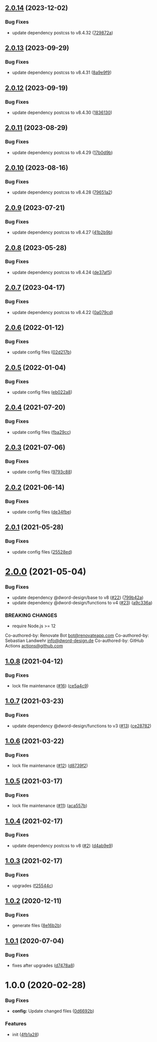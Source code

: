 ## [2.0.14](https://github.com/dword-design/postcss-link-area/compare/v2.0.13...v2.0.14) (2023-12-02)


### Bug Fixes

* update dependency postcss to v8.4.32 ([729872a](https://github.com/dword-design/postcss-link-area/commit/729872a126283643aec0cf4c75e95c814b6eb339))

## [2.0.13](https://github.com/dword-design/postcss-link-area/compare/v2.0.12...v2.0.13) (2023-09-29)


### Bug Fixes

* update dependency postcss to v8.4.31 ([8a9e9f9](https://github.com/dword-design/postcss-link-area/commit/8a9e9f9b35b4b5af1c156e6473325f62310c3f9e))

## [2.0.12](https://github.com/dword-design/postcss-link-area/compare/v2.0.11...v2.0.12) (2023-09-19)


### Bug Fixes

* update dependency postcss to v8.4.30 ([1836130](https://github.com/dword-design/postcss-link-area/commit/1836130ee02a12117488242dd15d4bd4447b7957))

## [2.0.11](https://github.com/dword-design/postcss-link-area/compare/v2.0.10...v2.0.11) (2023-08-29)


### Bug Fixes

* update dependency postcss to v8.4.29 ([17b0d9b](https://github.com/dword-design/postcss-link-area/commit/17b0d9bc8878ff5eee9424b75d5d153707770e96))

## [2.0.10](https://github.com/dword-design/postcss-link-area/compare/v2.0.9...v2.0.10) (2023-08-16)


### Bug Fixes

* update dependency postcss to v8.4.28 ([79651a2](https://github.com/dword-design/postcss-link-area/commit/79651a2fcb72e1ba21ffc8b6b01e193e9c010819))

## [2.0.9](https://github.com/dword-design/postcss-link-area/compare/v2.0.8...v2.0.9) (2023-07-21)


### Bug Fixes

* update dependency postcss to v8.4.27 ([41b2b9b](https://github.com/dword-design/postcss-link-area/commit/41b2b9bac96a023dbf2d02affa337295933bc7af))

## [2.0.8](https://github.com/dword-design/postcss-link-area/compare/v2.0.7...v2.0.8) (2023-05-28)


### Bug Fixes

* update dependency postcss to v8.4.24 ([de37af5](https://github.com/dword-design/postcss-link-area/commit/de37af507dac0e54a22a22dde1789478b6fb4227))

## [2.0.7](https://github.com/dword-design/postcss-link-area/compare/v2.0.6...v2.0.7) (2023-04-17)


### Bug Fixes

* update dependency postcss to v8.4.22 ([0a079cd](https://github.com/dword-design/postcss-link-area/commit/0a079cdcfd4d354685a912782ac0fd93cef7f81d))

## [2.0.6](https://github.com/dword-design/postcss-link-area/compare/v2.0.5...v2.0.6) (2022-01-12)


### Bug Fixes

* update config files ([02d217b](https://github.com/dword-design/postcss-link-area/commit/02d217b6653d392ccc3720c81c3180e83dc1e689))

## [2.0.5](https://github.com/dword-design/postcss-link-area/compare/v2.0.4...v2.0.5) (2022-01-04)


### Bug Fixes

* update config files ([eb022a8](https://github.com/dword-design/postcss-link-area/commit/eb022a8f829fd3d7d4368976e1215189f7e1cb3a))

## [2.0.4](https://github.com/dword-design/postcss-link-area/compare/v2.0.3...v2.0.4) (2021-07-20)


### Bug Fixes

* update config files ([fba29cc](https://github.com/dword-design/postcss-link-area/commit/fba29cce69297fa53f99e150f446bd189988e1ec))

## [2.0.3](https://github.com/dword-design/postcss-link-area/compare/v2.0.2...v2.0.3) (2021-07-06)


### Bug Fixes

* update config files ([9793c88](https://github.com/dword-design/postcss-link-area/commit/9793c8851fb56251f9b34310c614ac0d2cb68e79))

## [2.0.2](https://github.com/dword-design/postcss-link-area/compare/v2.0.1...v2.0.2) (2021-06-14)


### Bug Fixes

* update config files ([de34fbe](https://github.com/dword-design/postcss-link-area/commit/de34fbebab34cb043a5c661979b300810dde9370))

## [2.0.1](https://github.com/dword-design/postcss-link-area/compare/v2.0.0...v2.0.1) (2021-05-28)


### Bug Fixes

* update config files ([25528ed](https://github.com/dword-design/postcss-link-area/commit/25528ed703a9a038c7ae35eb8af9964ce3fdba8c))

# [2.0.0](https://github.com/dword-design/postcss-link-area/compare/v1.0.8...v2.0.0) (2021-05-04)


### Bug Fixes

* update dependency @dword-design/base to v8 ([#22](https://github.com/dword-design/postcss-link-area/issues/22)) ([799b42a](https://github.com/dword-design/postcss-link-area/commit/799b42ad2e52646ef63f24774cbce91e118a30d6))
* update dependency @dword-design/functions to v4 ([#23](https://github.com/dword-design/postcss-link-area/issues/23)) ([a9c336a](https://github.com/dword-design/postcss-link-area/commit/a9c336a3f91645e4d2c05c12de5382250f90d691))


### BREAKING CHANGES

* require Node.js >= 12

Co-authored-by: Renovate Bot <bot@renovateapp.com>
Co-authored-by: Sebastian Landwehr <info@dword-design.de>
Co-authored-by: GitHub Actions <actions@github.com>

## [1.0.8](https://github.com/dword-design/postcss-link-area/compare/v1.0.7...v1.0.8) (2021-04-12)


### Bug Fixes

* lock file maintenance ([#16](https://github.com/dword-design/postcss-link-area/issues/16)) ([ce5a4c9](https://github.com/dword-design/postcss-link-area/commit/ce5a4c9714e6e5df41e06aac38d7a8e737e3130d))

## [1.0.7](https://github.com/dword-design/postcss-link-area/compare/v1.0.6...v1.0.7) (2021-03-23)


### Bug Fixes

* update dependency @dword-design/functions to v3 ([#13](https://github.com/dword-design/postcss-link-area/issues/13)) ([ce28782](https://github.com/dword-design/postcss-link-area/commit/ce28782a6b6c6293e3e4612e416505af0d909851))

## [1.0.6](https://github.com/dword-design/postcss-link-area/compare/v1.0.5...v1.0.6) (2021-03-22)


### Bug Fixes

* lock file maintenance ([#12](https://github.com/dword-design/postcss-link-area/issues/12)) ([d8739f2](https://github.com/dword-design/postcss-link-area/commit/d8739f289dfe0dfcfd4ee143e47e8aceb25bef5f))

## [1.0.5](https://github.com/dword-design/postcss-link-area/compare/v1.0.4...v1.0.5) (2021-03-17)


### Bug Fixes

* lock file maintenance ([#11](https://github.com/dword-design/postcss-link-area/issues/11)) ([aca557b](https://github.com/dword-design/postcss-link-area/commit/aca557b0e03c154bf39ad4bbb7c0caee87a02a15))

## [1.0.4](https://github.com/dword-design/postcss-link-area/compare/v1.0.3...v1.0.4) (2021-02-17)


### Bug Fixes

* update dependency postcss to v8 ([#2](https://github.com/dword-design/postcss-link-area/issues/2)) ([d4ab9e9](https://github.com/dword-design/postcss-link-area/commit/d4ab9e9375c5594743473187795b28e9c44ebfb4))

## [1.0.3](https://github.com/dword-design/postcss-link-area/compare/v1.0.2...v1.0.3) (2021-02-17)


### Bug Fixes

* upgrades ([f25544c](https://github.com/dword-design/postcss-link-area/commit/f25544c365bc20f5bd9c2046e5f3b4dbd5be848e))

## [1.0.2](https://github.com/dword-design/postcss-link-area/compare/v1.0.1...v1.0.2) (2020-12-11)


### Bug Fixes

* generate files ([8e16b2b](https://github.com/dword-design/postcss-link-area/commit/8e16b2bb5077e672efa82cfa79e02f03d5916b40))

## [1.0.1](https://github.com/dword-design/postcss-link-area/compare/v1.0.0...v1.0.1) (2020-07-04)


### Bug Fixes

* fixes after upgrades ([d7478a8](https://github.com/dword-design/postcss-link-area/commit/d7478a8f4e6662d9340d04fe43d67351a2bdd127))

# 1.0.0 (2020-02-28)


### Bug Fixes

* **config:** Update changed files ([0d6692b](https://github.com/dword-design/postcss-link-area/commit/0d6692ba14ea720d325a9428ba8ff8e536e44ce4))


### Features

* init ([4fb1a28](https://github.com/dword-design/postcss-link-area/commit/4fb1a28fc78d7292180084d787037c0c7806996a))
